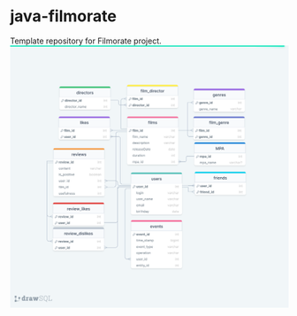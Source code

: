 # java-filmorate
Template repository for Filmorate project.
![Схема БД](https://github.com/zxc17/java-filmorate/blob/add-friends-likes/DB.png)
